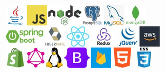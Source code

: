 ![alt text](https://raw.githubusercontent.com/MatthewSusanto/MatthewSusanto/main/java.jpg)
![alt text](https://raw.githubusercontent.com/MatthewSusanto/MatthewSusanto/main/js.jpg)
![alt text](https://raw.githubusercontent.com/MatthewSusanto/MatthewSusanto/main/nodejs.jpg)
![alt text](https://raw.githubusercontent.com/MatthewSusanto/MatthewSusanto/main/postgre.jpg)
![alt text](https://raw.githubusercontent.com/MatthewSusanto/MatthewSusanto/main/mysql.jpg)
![alt text](https://raw.githubusercontent.com/MatthewSusanto/MatthewSusanto/main/mongodb.jpg)
![alt text](https://raw.githubusercontent.com/MatthewSusanto/MatthewSusanto/main/springboot.jpg)
![alt text](https://raw.githubusercontent.com/MatthewSusanto/MatthewSusanto/main/hibernate.jpg)
![alt text](https://raw.githubusercontent.com/MatthewSusanto/MatthewSusanto/main/React-icon.svg.jpg)
![alt text](https://raw.githubusercontent.com/MatthewSusanto/MatthewSusanto/main/redux.jpg)
![alt text](https://raw.githubusercontent.com/MatthewSusanto/MatthewSusanto/main/jquery.jpg)
![alt text](https://raw.githubusercontent.com/MatthewSusanto/MatthewSusanto/main/aws.jpg)
![alt text](https://raw.githubusercontent.com/MatthewSusanto/MatthewSusanto/main/shopify.jpg)
![alt text](https://raw.githubusercontent.com/MatthewSusanto/MatthewSusanto/main/graphql.jpg)
![alt text](https://raw.githubusercontent.com/MatthewSusanto/MatthewSusanto/main/linux.jpg)
![alt text](https://raw.githubusercontent.com/MatthewSusanto/MatthewSusanto/main/bootstrap.jpg)
![alt text](https://raw.githubusercontent.com/MatthewSusanto/MatthewSusanto/main/firebase.jpg)
![alt text](https://raw.githubusercontent.com/MatthewSusanto/MatthewSusanto/main/html.jpg)
![alt text](https://raw.githubusercontent.com/MatthewSusanto/MatthewSusanto/main/css.jpg)


<!-- ![alt text](https://raw.githubusercontent.com/MatthewSusanto/MatthewSusanto/main/express.jpg) -->





<!--
**MatthewSusanto/MatthewSusanto** is a ✨ _special_ ✨ repository because its `README.md` (this file) appears on your GitHub profile.

Here are some ideas to get you started:

- 🔭 I’m currently working on ...
- 🌱 I’m currently learning ...
- 👯 I’m looking to collaborate on ...
- 🤔 I’m looking for help with ...
- 💬 Ask me about ...
- 📫 How to reach me: ...
- 😄 Pronouns: ...
- ⚡ Fun fact: ...
-->
